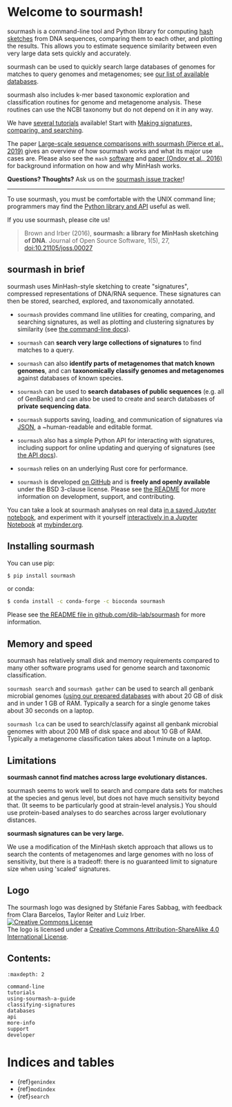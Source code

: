 # Welcome to sourmash!

sourmash is a command-line tool and Python library for computing
[hash sketches](https://en.wikipedia.org/wiki/MinHash) from DNA
sequences, comparing them to each other, and plotting the results.
This allows you to estimate sequence similarity between even very
large data sets quickly and accurately.

sourmash can be used to quickly search large databases of genomes
for matches to query genomes and metagenomes; see [our list of
available databases](databases.md).

sourmash also includes k-mer based taxonomic exploration and
classification routines for genome and metagenome analysis. These
routines can use the NCBI taxonomy but do not depend on it in any way.

We have [several tutorials](tutorials.md) available! Start with
[Making signatures, comparing, and searching](tutorial-basic.md).

The paper [Large-scale sequence comparisons with sourmash (Pierce et al., 2019)](https://f1000research.com/articles/8-1006)
gives an overview of how sourmash works and what its major use cases are.
Please also see the `mash` [software](http://mash.readthedocs.io/en/latest/) and
[paper (Ondov et al., 2016)](http://dx.doi.org/10.1186/s13059-016-0997-x) for
background information on how and why MinHash works.

**Questions? Thoughts?** Ask us on the [sourmash issue tracker](https://github.com/dib-lab/sourmash/issues/)!

----

To use sourmash, you must be comfortable with the UNIX command line;
programmers may find the [Python library and API](api.rst) useful as well.

If you use sourmash, please cite us!

> Brown and Irber (2016),
> **sourmash: a library for MinHash sketching of DNA**.
> Journal of Open Source Software, 1(5), 27, [doi:10.21105/joss.00027](https://joss.theoj.org/papers/3d793c6e7db683bee7c03377a4a7f3c9)

## sourmash in brief

sourmash uses MinHash-style sketching to create "signatures", compressed
representations of DNA/RNA sequence.  These signatures can then
be stored, searched, explored, and taxonomically annotated.

* `sourmash` provides command line utilities for creating, comparing,
  and searching signatures, as well as plotting and clustering
  signatures by similarity (see [the command-line docs](command-line.md)).

* `sourmash` can **search very large collections of signatures** to find matches
  to a query.

* `sourmash` can also **identify parts of metagenomes that match known genomes**,
  and can **taxonomically classify genomes and metagenomes** against databases
  of known species.

* `sourmash` can be used to **search databases of public sequences**
  (e.g. all of GenBank) and can also be used to create and search databases
  of **private sequencing data**.

* `sourmash` supports saving, loading, and communication of signatures
  via [JSON](http://www.json.org/), a ~human-readable and editable format.

* `sourmash` also has a simple Python API for interacting with signatures,
  including support for online updating and querying of signatures
  (see [the API docs](api.rst)).

* `sourmash` relies on an underlying Rust core for performance.

* `sourmash` is developed [on GitHub](https://github.com/dib-lab/sourmash)
  and is **freely and openly available** under the BSD 3-clause license.
  Please see [the README](https://github.com/dib-lab/sourmash/blob/latest/README.md)
  for more information on development, support, and contributing.

You can take a look at sourmash analyses on real data
[in a saved Jupyter notebook](https://github.com/dib-lab/sourmash/blob/latest/doc/sourmash-examples.ipynb),
and experiment with it yourself
[interactively in a Jupyter Notebook](https://mybinder.org/v2/gh/dib-lab/sourmash/latest?filepath=doc%2Fsourmash-examples.ipynb)
at [mybinder.org](http://mybinder.org).

## Installing sourmash

You can use pip:
```bash
$ pip install sourmash
```

or conda:
```bash
$ conda install -c conda-forge -c bioconda sourmash
```

Please see [the README file in github.com/dib-lab/sourmash](https://github.com/dib-lab/sourmash/blob/latest/README.md)
for more information.

## Memory and speed

sourmash has relatively small disk and memory requirements compared to
many other software programs used for genome search and taxonomic
classification.

`sourmash search` and `sourmash gather` can be used to search all
genbank microbial genomes ([using our prepared databases](databases.md)
with about 20 GB of disk and in under 1 GB of RAM.
Typically a search for a single genome takes about 30 seconds on a laptop.

`sourmash lca` can be used to search/classify against all genbank
microbial genomes with about 200 MB of disk space and about 10 GB of
RAM. Typically a metagenome classification takes about 1 minute on a
laptop.

## Limitations

**sourmash cannot find matches across large evolutionary distances.**

sourmash seems to work well to search and compare data sets for
matches at the species and genus level, but does not have much
sensitivity beyond that.  (It seems to be particularly good at
strain-level analysis.)  You should use protein-based analyses
to do searches across larger evolutionary distances.

**sourmash signatures can be very large.**

We use a modification of the MinHash sketch approach that allows us
to search the contents of metagenomes and large genomes with no loss
of sensitivity, but there is a tradeoff: there is no guaranteed limit
to signature size when using 'scaled' signatures.

## Logo

The sourmash logo was designed by Stéfanie Fares Sabbag,
with feedback from Clara Barcelos,
Taylor Reiter and Luiz Irber.
<a rel="license" href="http://creativecommons.org/licenses/by-sa/4.0/"><img
alt="Creative Commons License" style="border-width:0"
src="https://i.creativecommons.org/l/by-sa/4.0/88x31.png" /></a><br />The logo
is licensed under a <a rel="license"
href="http://creativecommons.org/licenses/by-sa/4.0/">Creative Commons
Attribution-ShareAlike 4.0 International License</a>.

## Contents:

```{toctree}
:maxdepth: 2

command-line
tutorials
using-sourmash-a-guide
classifying-signatures
databases
api
more-info
support
developer
```

# Indices and tables

* {ref}`genindex`
* {ref}`modindex`
* {ref}`search`
